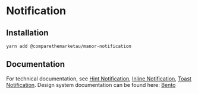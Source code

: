 # Notification

## Installation

`yarn add @comparethemarketau/manor-notification`


## Documentation

For technical documentation, see 
[Hint Notification](https://services.dev.comparethemarket.cloud/manor/?path=/docs/components-notifications-hint--hint-general-notification),
[Inline Notification](https://services.dev.comparethemarket.cloud/manor/?path=/docs/components-notifications-inline--inline-general-notification),
[Toast Notification](https://services.dev.comparethemarket.cloud/manor/?path=/docs/components-notifications-toast--toast-notification).
Design system documentation can be found here: [Bento](https://zeroheight.com/9942937b5/p/23fdc3-notifications/b/97d6bd)
